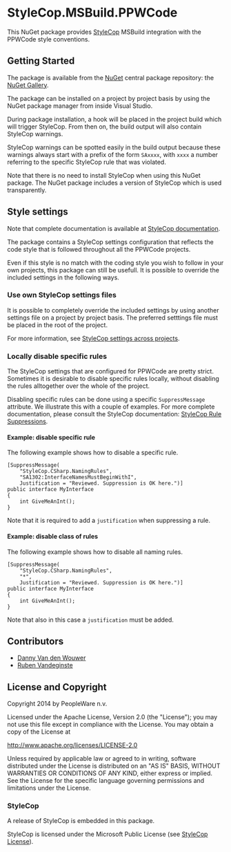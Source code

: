 # StyleCop.MSBuild.PPWCode

This NuGet package provides [StyleCop] MSBuild integration with the PPWCode 
style conventions.


## Getting Started

The package is available from the [NuGet] central package repository: the
[NuGet Gallery].

The package can be installed on a project by project basis by using the
NuGet package manager from inside Visual Studio.

During package installation, a hook will be placed in the project build
which will trigger StyleCop.  From then on, the build output will also
contain StyleCop warnings.

StyleCop warnings can be spotted easily in the build output because these
warnings always start with a prefix of the form `SAxxxx`, with `xxxx` a
number referring to the specific StyleCop rule that was violated.

Note that there is no need to install StyleCop when using this NuGet package.
The NuGet package includes a version of StyleCop which is used transparently.


## Style settings

Note that complete documentation is available at [StyleCop documentation].

The package contains a StyleCop settings configuration that reflects the code
style that is followed throughout all the PPWCode projects.

Even if this style is no match with the coding style you wish to follow in
your own projects, this package can still be usefull. It is possible to
override the included settings in the following ways.

### Use own StyleCop settings files

It is possible to completely override the included settings by using another
settings file on a project by project basis.  The preferred setttings file must
be placed in the root of the project.

For more information, see [StyleCop settings across projects].

### Locally disable specific rules

The StyleCop settings that are configured for PPWCode are pretty strict. Sometimes
it is desirable to disable specific rules locally, without disabling the rules
alltogether over the whole of the project.

Disabling specific rules can be done using a specific `SuppressMessage` attribute.
We illustrate this with a couple of examples. For more complete documentation,
please consult the StyleCop documentation: [StyleCop Rule Suppressions].

#### Example: disable specific rule

The following example shows how to disable a specific rule.

    [SuppressMessage(
        "StyleCop.CSharp.NamingRules",
        "SA1302:InterfaceNamesMustBeginWithI",
        Justification = "Reviewed. Suppression is OK here.")] 
    public interface MyInterface
    { 
        int GiveMeAnInt();
    }

Note that it is required to add a `justification` when suppressing a rule.


#### Example: disable class of rules

The following example shows how to disable all naming rules.

    [SuppressMessage(
        "StyleCop.CSharp.NamingRules",
        "*",
        Justification = "Reviewed. Suppression is OK here.")] 
    public interface MyInterface
    { 
        int GiveMeAnInt();
    }

Note that also in this case a `justification` must be added.
    

## Contributors

* [Danny Van den Wouwer]
* [Ruben Vandeginste]


## License and Copyright

Copyright 2014 by PeopleWare n.v.

Licensed under the Apache License, Version 2.0 (the "License");
you may not use this file except in compliance with the License.
You may obtain a copy of the License at

http://www.apache.org/licenses/LICENSE-2.0

Unless required by applicable law or agreed to in writing, software
distributed under the License is distributed on an "AS IS" BASIS,
WITHOUT WARRANTIES OR CONDITIONS OF ANY KIND, either express or implied.
See the License for the specific language governing permissions and
limitations under the License.


### StyleCop

A release of StyleCop is embedded in this package.

StyleCop is licensed under the Microsoft Public License (see [StyleCop License]).


[NuGet]: https://www.nuget.org/
[NuGet Gallery]: https://www.nuget.org/policies/About
[StyleCop]: http://stylecop.codeplex.com/
[StyleCop License]: http://stylecop.codeplex.com/license
[StyleCop documentation]: https://stylecop.codeplex.com/documentation
[StyleCop settings across projects]: https://stylecop.codeplex.com/wikipage?title=Sharing%20StyleCop%20Settings%20Across%20Projects&referringTitle=Documentation
[StyleCop Rule Suppressions]: https://stylecop.codeplex.com/wikipage?title=Rule%20Suppressions&referringTitle=Documentation

[Danny Van den Wouwer]: https://github.com/dvdwouwe
[Ruben Vandeginste]: https://github.com/rvdginste

